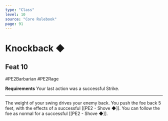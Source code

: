 ```yaml
---
type: "Class"
level: 10
source: "Core Rulebook"
page: 91
---
```

# Knockback ◆
## Feat 10
#PE2Barbarian #PE2Rage 

**Requirements** Your last action was a successful Strike.

---
The weight of your swing drives your enemy back. You push the foe back 5 feet, with the effects of a successful [[PE2 - Shove ◆]]. You can follow the foe as normal for a successful [[PE2 - Shove ◆]].